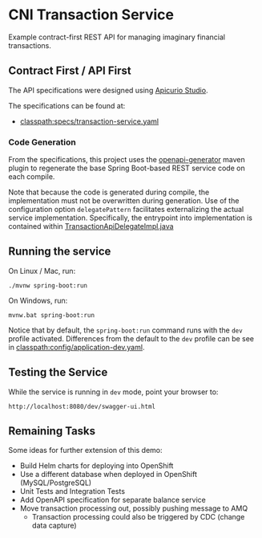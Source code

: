 # CNI Transaction Service

Example contract-first REST API for managing imaginary financial transactions.

## Contract First / API First

The API specifications were designed using [Apicurio Studio](https://www.apicur.io/studio/).

The specifications can be found at:

 - [classpath:specs/transaction-service.yaml](src/main/resources/specs/transaction-service.yaml)

### Code Generation

From the specifications, this project uses the [openapi-generator](https://openapi-generator.tech/)
maven plugin to regenerate the base Spring Boot-based REST service code on each compile.

Note that because the code is generated during compile, the implementation must not be overwritten
during generation. Use of the configuration option `delegatePattern` facilitates externalizing
the actual service implementation. Specifically, the entrypoint into implementation is contained
within [TransactionApiDelegateImpl.java](src/main/java/com/redhat/consulting/transaction/api/TransactionsApiDelegateImpl.java)

## Running the service

On Linux / Mac, run:

```shell script
./mvnw spring-boot:run
```

On Windows, run:

```shell script
mvnw.bat spring-boot:run
```

Notice that by default, the `spring-boot:run` command runs with the `dev` profile activated. Differences
from the default to the `dev` profile can be see in
[classpath:config/application-dev.yaml](src/main/resources/config/application-dev.yaml).

## Testing the Service

While the service is running in `dev` mode, point your browser to:

    http://localhost:8080/dev/swagger-ui.html

## Remaining Tasks

Some ideas for further extension of this demo:

 - Build Helm charts for deploying into OpenShift
 - Use a different database when deployed in OpenShift (MySQL/PostgreSQL)
 - Unit Tests and Integration Tests
 - Add OpenAPI specification for separate balance service
 - Move transaction processing out, possibly pushing message to AMQ
   - Transaction processing could also be triggered by CDC (change data capture)

